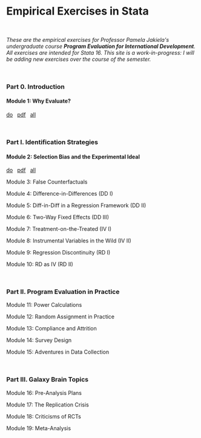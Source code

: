 # Empirical Exercises in Stata

<br>

_These are the empirical exercises for Professor Pamela Jakiela's undergraduate course **Program Evaluation for International Development**.  All exercises are intended for Stata 16.  This 
site is a work-in-progress:  I will be adding new exercises over the course of the semester._  

<br>

### Part 0. Introduction  

#### Module 1:  Why Evaluate?  

[do](https://pjakiela.github.io/ECON379/exercises/E1-intro/E1-questions.do) &nbsp; 
[pdf](https://pjakiela.github.io/ECON379/exercises/E1-intro/E1-questions.pdf) &nbsp; 
[all](https://github.com/pjakiela/ECON379/tree/gh-pages/exercises/E1-intro/)  

<br>

### Part I. Identification Strategies  

#### Module 2:  Selection Bias and the Experimental Ideal 

[do](https://pjakiela.github.io/ECON379/exercises/E2-selection-bias/E1-questions.do) &nbsp; 
[pdf](https://pjakiela.github.io/ECON379/exercises/E2-selection-bias/E1-questions.pdf) &nbsp; 
[all](https://github.com/pjakiela/ECON379/tree/gh-pages/exercises/E2-selection-bias/)  

Module 3:  False Counterfactuals  

Module 4: Difference-in-Differences (DD I)  

Module 5: Diff-in-Diff in a Regression Framework (DD II)   

Module 6: Two-Way Fixed Effects (DD III)  

Module 7: Treatment-on-the-Treated (IV I)  

Module 8: Instrumental Variables in the Wild (IV II)  

Module 9: Regression Discontinuity (RD I)  

Module 10: RD as IV (RD II)  

<br>

### Part II. Program Evaluation in Practice  

Module 11: Power Calculations  

Module 12: Random Assignment in Practice  

Module 13: Compliance and Attrition  

Module 14: Survey Design

Module 15: Adventures in Data Collection  

<br>

### Part III. Galaxy Brain Topics  

Module 16: Pre-Analysis Plans  

Module 17: The Replication Crisis  

Module 18: Criticisms of RCTs

Module 19: Meta-Analysis  
